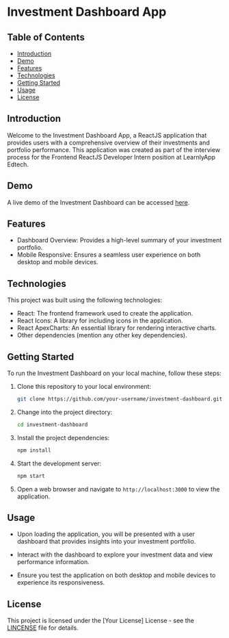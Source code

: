 
# Investment Dashboard App


## Table of Contents
- [Introduction](#introduction)
- [Demo](#demo)
- [Features](#features)
- [Technologies](#technologies)
- [Getting Started](#getting-started)
- [Usage](#usage)
- [License](#license)

## Introduction

Welcome to the Investment Dashboard App, a ReactJS application that provides users with a comprehensive overview of their investments and portfolio performance. This application was created as part of the interview process for the Frontend ReactJS Developer Intern position at LearnlyApp Edtech.


## Demo

A live demo of the Investment Dashboard can be accessed [here](https://dashboard-eight-ochre.vercel.app/).

## Features

- Dashboard Overview: Provides a high-level summary of your investment portfolio.
- Mobile Responsive: Ensures a seamless user experience on both desktop and mobile devices.

## Technologies

This project was built using the following technologies:

- React: The frontend framework used to create the application.
- React Icons: A library for including icons in the application.
- React ApexCharts: An essential library for rendering interactive charts.
- Other dependencies (mention any other key dependencies).

## Getting Started

To run the Investment Dashboard on your local machine, follow these steps:

1. Clone this repository to your local environment:

   ```bash
   git clone https://github.com/your-username/investment-dashboard.git
   ```

2. Change into the project directory:

   ```bash
   cd investment-dashboard
   ```

3. Install the project dependencies:

   ```bash
   npm install
   ```

4. Start the development server:

   ```bash
   npm start
   ```

5. Open a web browser and navigate to `http://localhost:3000` to view the application.

## Usage

- Upon loading the application, you will be presented with a user dashboard that provides insights into your investment portfolio.

- Interact with the dashboard to explore your investment data and view performance information.

- Ensure you test the application on both desktop and mobile devices to experience its responsiveness.

## License

This project is licensed under the [Your License] License - see the [LINCENSE](https://dashboard-eight-ochre.vercel.app/) file for details.

